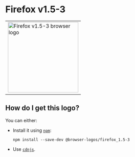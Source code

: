 # Firefox v1.5-3

<table>
    <tr height=230>
        <td>
            <a href="https://github.com/alrra/browser-logos/tree/bcc76f97453be7972f13ed45c9effe5013929803/src/archive/firefox_1.5-3">
                <img width=220 src="https://raw.githubusercontent.com/alrra/browser-logos/bcc76f97453be7972f13ed45c9effe5013929803/src/archive/firefox_1.5-3/firefox_1.5-3.svg?sanitize=true" alt="Firefox v1.5-3 browser logo">
            </a>
        </td>
    </tr>
</table>

## How do I get this logo?

You can either:

* Install it using [`npm`][npm]:

  `npm install --save-dev @browser-logos/firefox_1.5-3`

* Use [`cdnjs`][cdnjs].

<!-- Link labels: -->

[cdnjs]: https://cdnjs.com/libraries/browser-logos
[npm]: https://www.npmjs.com/
